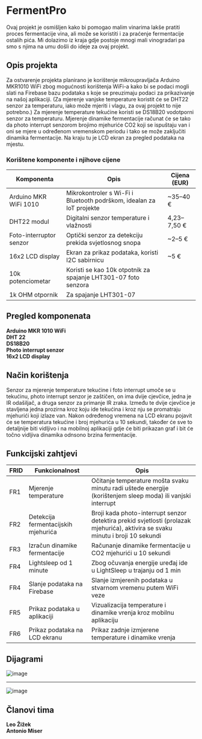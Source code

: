 # FermentPro

Ovaj projekt je osmišljen kako bi pomogao malim vinarima lakše pratiti proces fermentacije vina, ali može se koristiti i za praćenje fermentacije ostalih pića. Mi dolazimo iz kraja gdje postoje mnogi mali vinogradari pa smo s njima na umu došli do ideje za ovaj projekt.

## Opis projekta
Za ostvarenje projekta planirano je korištenje mikroupravljača Arduino MKR1010 WiFi zbog mogućnosti korištenja WiFi-a kako bi se podaci mogli slati na Firebase bazu podataka s koje se preuzimaju podaci za prikazivanje na našoj aplikaciji. (Za mjerenje vanjske temperature koristit će se DHT22 senzor za temperaturu, iako može mjeriti i vlagu, za ovaj projekt to nije potrebno.) Za mjerenje temperature tekućine koristi se DS18B20 vodotporni senzor za temperaturu. Mjerenje dinamike fermentacije računat će se tako da photo interrupt senzorom brojimo mjehuriće CO2 koji se ispuštaju van i oni se mjere u određenom vremenskom periodu i tako se može zaključiti dinamika fermentacije. Na kraju tu je LCD ekran za pregled podataka na mjestu.

  ### Korištene komponente i njihove cijene

  |Komponenta | Opis | Cijena (EUR) |
  |------------|-------|---------------|
  |Arduino MKR WiFi 1010 | Mikrokontroler s Wi-Fi i Bluetooth podrškom, idealan za IoT projekte | ~35–40 € |
  DHT22 modul| Digitalni senzor temperature i vlažnosti | 4,23–7,50 € | 
  Foto-interruptor senzor | Optički senzor za detekciju prekida svjetlosnog snopa | ~2–5 € |
  16x2 LCD display | Ekran za prikaz podataka, koristi I2C sabirnicu | ~5 € |
  10k potenciometar | Koristi se kao 10k otpotnik za spajanje LHT301-07 foto senzora |
  1k OHM otpornik | Za spajanje LHT301-07 |


## Pregled komponenata
  **Arduino MKR 1010 WiFi**  
  **DHT 22**  
  **DS18B20**  
  **Photo interrupt senzor**  
  **16x2 LCD display**  

## Način korištenja
 Senzor za mjerenje temperature tekućine i foto interrupt umoče se u tekućinu, photo interrupt senzor je zaštičen, on ima dvije cjevčice, jedna je IR odašiljač, a druga senzor za primanje IR zraka. Između te dvije cjevčice je stavljena jedna prozirna kroz koju ide tekućina i kroz nju se promatraju mjehurići koji izlaze van.
 Nakon određenog vremena na LCD ekranu pojavit će se temperatura tekućine i broj mjehurića u 10 sekundi, također će sve to detaljnije biti vidljivo i na mobilnoj aplikaciji gdje će biti prikazan graf i bit će točno vidljiva dinamika odnsono brzina fermentacije.
## Funkcijski zahtjevi

FRID | Funkcionalnost | Opis
-----|-----------------|---------
FR1 | Mjerenje temperature | Očitanje temperature mošta svaku minutu radi uštede energije (korištenjem sleep moda) ili vanjski interrupt
FR2 | Detekcija fermentacijskih mjehurića | Broji kada photo-interrupt senzor detektira prekid svjetlosti (prolazak mjehurića), aktivira se svaku minutu i broji 10 sekundi
FR3 | Izračun dinamike fermentacije | Računanje dinamike fermentacije u CO2 mjehurići u 10 sekundi
FR4 | Lightsleep od 1 minute |Zbog očuvanja energije uređaj ide u LightSleep u trajanju od 1 min |
FR4 | Slanje podataka na Firebase | Slanje izmjerenih podataka u stvarnom vremenu putem WiFi veze
FR5 | Prikaz podataka u aplikaciji | Vizualizacija temperature i dinamike vrenja kroz mobilnu aplikaciju
FR6 | Prikaz podataka na LCD ekranu | Prikaz zadnje izmjerene temperature i dinamike vrenja

## Dijagrami
![image](https://github.com/user-attachments/assets/d3195908-f1e8-4f34-90b0-979bad2a9d7b)

<hr>

![image](https://www.plantuml.com/plantuml/png/XLF1ZjD03BtFLmovK0ILO8yze5rKHJqWiQAHEAxSZ7VhDXbN7a-GYZXpui0_zSEOMLIQqLPA3f6TUU_PVkFS1WNHs7VcbMwnHxk5TezYp6kxn4Vo9B2p-mu2cZQzWxqJ5ydp6ZKUx0zZq_Csv6Jsvb_IilVOwZUgwSwxcWGtYPrEVvfIuZFpVuKknMF86drW-OhWKCuOITcdkDbq66gM3-_Nc4gvSAxxXDfWVq01ZLBKE_Um0k-wYruyK7Y83niunbc_m-t2ajTtLfF8mZvs33hIQAZ76hNTPlwbOFugtA-Qvduq_u2Y3TSiFQYYowYP0qLDmSAkLSW_9UtIPC4EMjgXfMEFfp_nsNKmOxFcZh_x-SVIdOMjzYmKbAfhu7BwQVneqX9RNFnq9oLwkfMICD5BOHm7puD7omEbA9sRegjvqgcMg-RcnWRqHvOgItqv_IQ50NmoN2zhKrtXrgmyfYvHSPzk2cpUcYXq-WMbbPcMzp-Zxtd08pqNUWaw6_82Q6xHk_nN_WK0)



## Članovi tima
  __Leo Žižek__  
  __Antonio Miser__  
